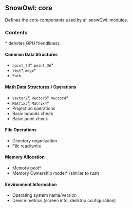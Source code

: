 ## SnowOwl: core

Defines the core components used by all snowOwl: modules.

### Contents

\* denotes GPU friendliness.

#### Common Data Structures

- `point_2d`\*, `point_3d`\*
- `rect`\*, `edge`\*
- `Path`

#### Math Data Structures / Operations

- `Vector2`\*, `Vector3`\*, `Vector4`\*
- `Matrix3`\*, `Matrix4`\*
- Projection operations
- Basic bounds check
- Basic point check

#### File Operations

- Directory organization
- File read/write

#### Memory Allocation

- Memory pool\*
- Memory Ownership model\* (similar to rust)

#### Environment Information

- Operating system name/version
- Device metrics (screen info, desktop configuration)
